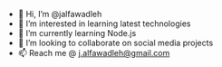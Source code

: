 - 👋 Hi, I’m @jalfawadleh
- 👀 I’m interested in learning latest technologies
- 🌱 I’m currently learning Node.js
- 💞️ I’m looking to collaborate on social media projects
- 📫 Reach me @ j.alfawadleh@gmail.com
